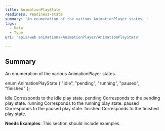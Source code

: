 ```yaml
---
title: AnimationPlayState
readiness: readiness-state
summary: 'An enumeration of the various AnimationPlayer states. '
tags:
  - Data
  - Type
uri: 'apis/web animations/AnimationPlayer/AnimationPlayState'

---
```

## Summary

An enumeration of the various AnimationPlayer states.

 enum AnimationPlayState { "idle", "pending", "running", "paused", "finished" };

idle Corresponds to the idle play state. pending Corresponds to the pending play state. running Corresponds to the running play state. paused Corresponds to the paused play state. finished Corresponds to the finished play state.

**Needs Examples**: This section should include examples.

